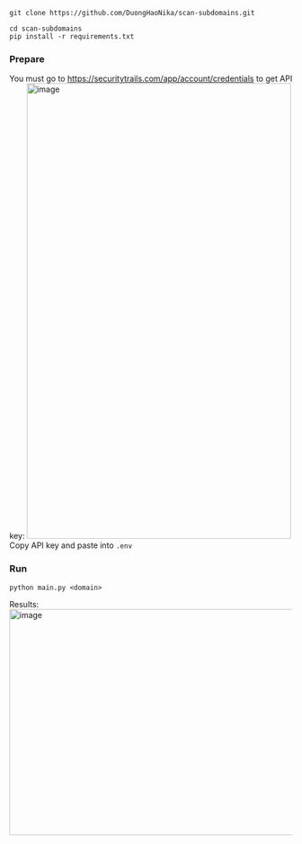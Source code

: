 ```
git clone https://github.com/DuongHaoNika/scan-subdomains.git
```

```
cd scan-subdomains
pip install -r requirements.txt
```

### Prepare
You must go to https://securitytrails.com/app/account/credentials to get API key:
<img width="470" height="810" alt="image" src="https://github.com/user-attachments/assets/8803de6c-db47-4a70-a54a-c51437227aab" />
Copy API key and paste into `.env`

### Run

```
python main.py <domain>
```

Results:
<img width="864" height="402" alt="image" src="https://github.com/user-attachments/assets/a80f6ba9-b5e2-4d29-85f9-081162e758c9" />

